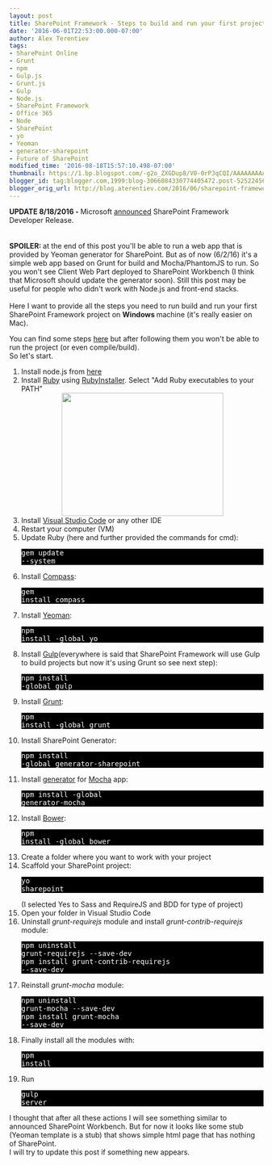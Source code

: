 ```yaml
---
layout: post
title: SharePoint Framework - Steps to build and run your first project
date: '2016-06-01T22:53:00.000-07:00'
author: Alex Terentiev
tags:
- SharePoint Online
- Grunt
- npm
- Gulp.js
- Grunt.js
- Gulp
- Node.js
- SharePoint Framework
- Office 365
- Node
- SharePoint
- yo
- Yeoman
- generator-sharepoint
- Future of SharePoint
modified_time: '2016-08-18T15:57:10.498-07:00'
thumbnail: https://1.bp.blogspot.com/-g2o_ZXGDup8/V0-0rPJqCQI/AAAAAAAAAX8/Yl3N2u-va_06Pvjp6W-aX98njWatvdh4QCLcB/s72-c/Screen%2BShot%2B2016-06-01%2Bat%2B9.22.31%2BPM.png
blogger_id: tag:blogger.com,1999:blog-3066084330774405472.post-525224568421759804
blogger_orig_url: http://blog.aterentiev.com/2016/06/sharepoint-framework-steps-to-build-and.html
---
```


<b>UPDATE 8/18/2016 - </b>Microsoft&nbsp;<a href="https://dev.office.com/blogs/sharepoint-framework-developer-preview-release" target="_blank">announced</a>&nbsp;SharePoint Framework Developer Release.<br /><br /><br /><b>SPOILER: </b>at the end of this post you'll be able to run a web app that is provided by Yeoman generator for SharePoint. But as of now (6/2/16) it's a simple web app based on Grunt for build and Mocha/PhantomJS to run. So you won't see Client Web Part deployed to SharePoint Workbench (I think that Microsoft should update the generator soon). Still this post may be useful for people who didn't work with Node.js and front-end stacks.<br /><br />Here I want to provide all the steps you need to run build and run your first SharePoint Framework project on <b>Windows </b>machine (it's really easier on Mac).<br /><div>You can find some steps <a href="https://docs.com/wictor/5207/sharepoint-framework-your-first-glance-into-the?c=sS1taT" target="_blank">here</a>&nbsp;but after following them you won't be able to run the project (or even compile/build).</div><div>So let's start.</div><div><a name='more'></a><ol><li>Install node.js from&nbsp;<a href="https://nodejs.org/en/download/" target="_blank">here</a></li><li>Install <a href="http://www.ruby-lang.org/" target="_blank">Ruby</a> using <a href="http://rubyinstaller.org/downloads/" target="_blank">RubyInstaller</a>. Select "Add Ruby executables to your PATH"<div class="separator" style="clear: both; text-align: center;"><a href="https://1.bp.blogspot.com/-g2o_ZXGDup8/V0-0rPJqCQI/AAAAAAAAAX8/Yl3N2u-va_06Pvjp6W-aX98njWatvdh4QCLcB/s1600/Screen%2BShot%2B2016-06-01%2Bat%2B9.22.31%2BPM.png" imageanchor="1" style="margin-left: 1em; margin-right: 1em;"><img border="0" height="244" src="https://1.bp.blogspot.com/-g2o_ZXGDup8/V0-0rPJqCQI/AAAAAAAAAX8/Yl3N2u-va_06Pvjp6W-aX98njWatvdh4QCLcB/s320/Screen%2BShot%2B2016-06-01%2Bat%2B9.22.31%2BPM.png" width="320" /></a></div></li><li>Install <a href="https://code.visualstudio.com/" target="_blank">Visual Studio Code</a>&nbsp;or any other IDE</li><li>Restart your computer (VM)</li><li>Update Ruby (here and further provided the commands for cmd):<pre style="background: black; color: white;">gem update --system</pre></li><li>Install <a href="http://compass-style.org/" target="_blank">Compass</a>:<pre style="background: black; color: white;">gem install compass</pre></li><li>Install <a href="http://yeoman.io/" target="_blank">Yeoman</a>:<pre style="background: black; color: white;">npm install -global yo</pre></li><li>Install <a href="http://gulpjs.com/">Gulp</a>(everywhere is said that SharePoint Framework will use Gulp to build projects but now it's using Grunt so see next step):<pre style="background: black; color: white;">npm install -global gulp</pre></li><li>Install <a href="http://gruntjs.com/">Grunt</a>:<pre style="background: black; color: white;">npm install -global grunt</pre></li><li>Install SharePoint Generator:<pre style="background: black; color: white;">npm install -global generator-sharepoint</pre></li><li>Install <a href="https://github.com/yeoman/generator-mocha" target="_blank">generator</a> for <a href="https://mochajs.org/" target="_blank">Mocha</a> app:<pre style="background: black; color: white;">npm install -global generator-mocha</pre></li><li>Install <a href="http://bower.io/" target="_blank">Bower</a>:<pre style="background: black; color: white;">npm install -global bower</pre></li><li>Create a folder where you want to work with your project</li><li>Scaffold your SharePoint project:<pre style="background: black; color: white;">yo sharepoint</pre>(I selected Yes to Sass and RequireJS and BDD for type of project) </li><li>Open your folder in Visual Studio Code</li><li>Uninstall <i>grunt-requirejs</i> module and install <i>grunt-contrib-requirejs</i> module:<pre style="background: black; color: white;">npm uninstall grunt-requirejs --save-dev<br />npm install grunt-contrib-requirejs --save-dev</pre></li><li>Reinstall <i>grunt-mocha</i> module:<pre style="background: black; color: white;">npm uninstall grunt-mocha --save-dev<br />npm install grunt-mocha --save-dev</pre></li><li>Finally install all the modules with:<pre style="background: black; color: white;">npm install</pre></li><li>Run <pre style="background: black; color: white;">gulp server</pre></li></ol>I thought that after all these actions I will see something similar to announced SharePoint Workbench. But for now it looks like some stub (Yeoman template is a stub) that shows simple html page that has nothing of SharePoint. <br />I will try to update this post if something new appears.</div>